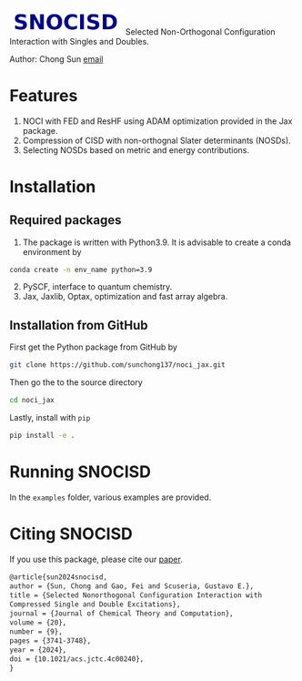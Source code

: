 <img src="logo.png" alt="" width="200"/>
Selected Non-Orthogonal Configuration Interaction with Singles and Doubles.

Author: Chong Sun [email](sunchong137@gmail.com)
# Features
1. NOCI with FED and ResHF using ADAM optimization provided in the Jax package.
2. Compression of CISD with non-orthognal Slater determinants (NOSDs).
3. Selecting NOSDs based on metric and energy contributions.

# Installation
## Required packages
1. The package is written with Python3.9. It is advisable to create a conda environment by
```bash
conda create -n env_name python=3.9
```
2. PySCF, interface to quantum chemistry.
3. Jax, Jaxlib, Optax, optimization and fast array algebra.

## Installation from GitHub
First get the Python package from GitHub by
```bash
git clone https://github.com/sunchong137/noci_jax.git
```
Then go the to the source directory
```bash
cd noci_jax
```
Lastly, install with `pip`
```bash 
pip install -e .
```
# Running SNOCISD
In the `examples` folder, various examples are provided. 

# Citing SNOCISD
If you use this package, please cite our [paper](https://pubs.acs.org/doi/full/10.1021/acs.jctc.4c00240).
```
@article{sun2024snocisd,
author = {Sun, Chong and Gao, Fei and Scuseria, Gustavo E.},
title = {Selected Nonorthogonal Configuration Interaction with Compressed Single and Double Excitations},
journal = {Journal of Chemical Theory and Computation},
volume = {20},
number = {9},
pages = {3741-3748},
year = {2024},
doi = {10.1021/acs.jctc.4c00240},
}
```

